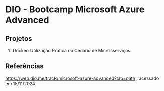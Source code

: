 # DIO - Bootcamp Microsoft Azure Advanced

## Projetos
1. Docker: Utilização Prática no Cenário de Microsserviços


## Referências 
https://web.dio.me/track/microsoft-azure-advanced?tab=path
, acessado em 15/11/2024.